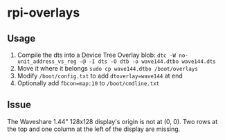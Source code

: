 # rpi-overlays

## Usage

1. Compile the dts into a Device Tree Overlay blob: `dtc -W no-unit_address_vs_reg -@ -I dts -O dtb -o wave144.dtbo wave144.dts`
2. Move it where it belongs `sudo cp wave144.dtbo /boot/overlays`
3. Modify `/boot/config.txt` to add `dtoverlay=wave144` at end
4. Optionally add `fbcon=map:10` to `/boot/cmdline.txt`

## Issue

The Waveshare 1.44" 128x128 display's origin is not at (0, 0). Two rows at the top and one column at the left of the display are missing.



